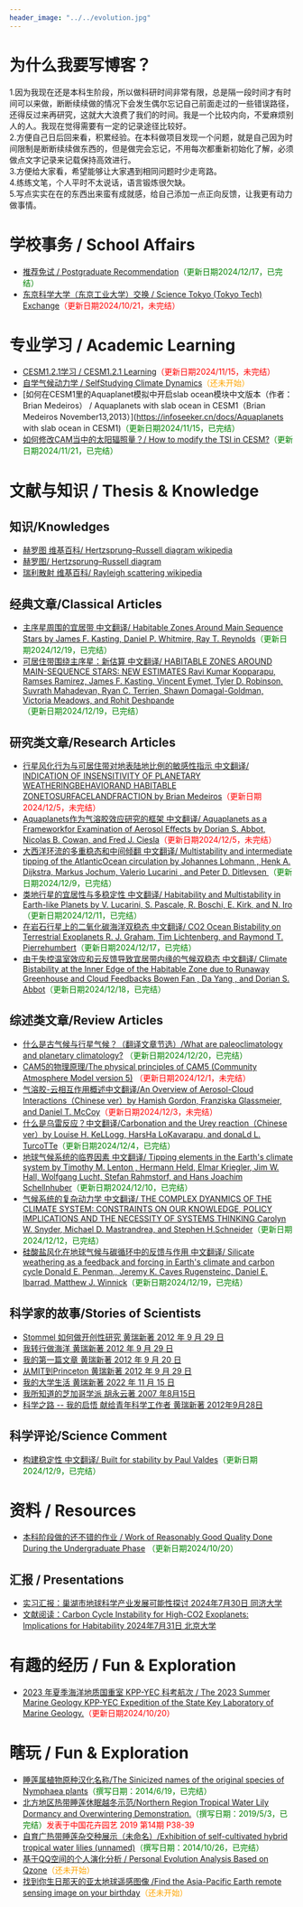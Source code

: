```yaml
---
header_image: "../../evolution.jpg"
---
```


# 为什么我要写博客？
1.因为我现在还是本科生阶段，所以做科研时间非常有限，总是隔一段时间才有时间可以来做，断断续续做的情况下会发生偶尔忘记自己前面走过的一些错误路径，还得反过来再研究，这就大大浪费了我们的时间。我是一个比较内向，不爱麻烦别人的人。我现在觉得需要有一定的记录途径比较好。<br>
2.方便自己日后回来看，积累经验。在本科做项目发现一个问题，就是自己因为时间限制是断断续续做东西的，但是做完会忘记，不用每次都重新初始化了解，必须做点文字记录来记载保持高效进行。<br>
3.方便给大家看，希望能够让大家遇到相同问题时少走弯路。<br>
4.练练文笔，个人平时不太说话，语言锻炼很欠缺。<br>
5.写点实实在在的东西出来蛮有成就感，给自己添加一点正向反馈，让我更有动力做事情。<br>

# 学校事务 / School Affairs
- [推荐免试 / Postgraduate Recommendation](https://infoseeker.cn/docs/postgraduaterecommendation)<span style="color:green;">（更新日期2024/12/17，已完结）</span>
- [东京科学大学（东京工业大学）交换 / Science Tokyo (Tokyo Tech) Exchange](https://infoseeker.cn/docs/Exchange)<span style="color:red;">（更新日期2024/10/21，未完结）</span>

# 专业学习 / Academic Learning
- [CESM1.2.1学习 / CESM1.2.1 Learning](https://infoseeker.cn/docs/CESM1.2.1Learning)<span style="color:red;">（更新日期2024/11/15，未完结）</span>
- [自学气候动力学 / SelfStudying Climate Dynamics](https://infoseeker.cn/docs/ClimateDynamic)<span style="color:orange;">（还未开始）</span>
- [如何在CESM1里的Aquaplanet模拟中开启slab ocean模块中文版本（作者：Brian Medeiros） / Aquaplanets with slab ocean in CESM1（Brian Medeiros November13,2013）](https://infoseeker.cn/docs/Aquaplanets with slab ocean in CESM1)<span style="color:green;">（更新日期2024/11/15，已完结）</span>
- [如何修改CAM当中的太阳辐照量？/ How to modify the TSI in CESM?](https://infoseeker.cn/docs/TSI)<span style="color:green;">（更新日期2024/11/21，已完结）</span>

# 文献与知识 / Thesis & Knowledge

## 知识/Knowledges
- [赫罗图 维基百科/ Hertzsprung–Russell diagram wikipedia](https://zh.wikipedia.org/wiki/%E8%B5%AB%E7%BE%85%E5%9C%96) 
- [赫罗图/ Hertzsprung–Russell diagram](https://image.xmcdn.com/group38/M07/A1/B7/wKgJolpoLzGj0qldAACjyO_JG9A910.jpg?op_type=4&device_type=ios&upload_type=attachment&name=mobile_large) 
- [瑞利散射 维基百科/ Rayleigh scattering wikipedia](https://zh.wikipedia.org/wiki/%E7%91%9E%E5%88%A9%E6%95%A3%E5%B0%84) 

## 经典文章/Classical Articles
- [主序星周围的宜居带 中文翻译/ Habitable Zones Around Main Sequence Stars by James F. Kasting, Daniel P. Whitmire, Ray T. Reynolds](https://infoseeker.cn/docs/Kasting1993/Kasting1993)<span style="color:green;">（更新日期2024/12/19，已完结） </span> 
- [可居住带围绕主序星：新估算 中文翻译/ HABITABLE ZONES AROUND MAIN-SEQUENCE STARS: NEW ESTIMATES Ravi Kumar Kopparapu, Ramses Ramirez, James F. Kasting, Vincent Eymet, Tyler D. Robinson, Suvrath Mahadevan, Ryan C. Terrien, Shawn Domagal-Goldman, Victoria Meadows, and Rohit Deshpande](https://infoseeker.cn/docs/Kopparapu2013/Kopparapu2013)<span style="color:green;">（更新日期2024/12/19，已完结） </span> 

## 研究类文章/Research Articles
- [行星风化行为与可居住带对地表陆地比例的敏感性指示 中文翻译/ INDICATION OF INSENSITIVITY OF PLANETARY WEATHERINGBEHAVIORAND HABITABLE ZONETOSURFACELANDFRACTION by Brian Medeiros](https://infoseeker.cn/docs/abbot2012/abbot2012)<span style="color:red;">（更新日期2024/12/5，未完结） </span>
- [Aquaplanets作为气溶胶效应研究的框架 中文翻译/ Aquaplanets as a Frameworkfor Examination of Aerosol Effects by Dorian S. Abbot, Nicolas B. Cowan, and Fred J. Ciesla](https://infoseeker.cn/docs/Medeiros2019/Medeiros2019)<span style="color:red;">（更新日期2024/12/5，未完结） </span>
- [大西洋环流的多重稳态和中间倾翻 中文翻译/ Multistability and intermediate tipping of the AtlanticOcean circulation by Johannes Lohmann , Henk A. Dijkstra, Markus Jochum, Valerio Lucarini , and Peter D. Ditlevsen ](https://infoseeker.cn/docs/Lohmann2024/Lohmann2024)<span style="color:green;">（更新日期2024/12/9，已完结） </span>
- [类地行星的宜居性与多稳定性 中文翻译/ Habitability and Multistability in Earth-like Planets by V. Lucarini, S. Pascale, R. Boschi, E. Kirk, and N. Iro](https://infoseeker.cn/docs/Lucarini2013/Lucarini2013)<span style="color:green;">（更新日期2024/12/11，已完结） </span>
 - [在岩石行星上的二氧化碳海洋双稳态 中文翻译/ CO2 Ocean Bistability on Terrestrial Exoplanets R. J. Graham, Tim Lichtenberg, and Raymond T. Pierrehumbert](https://infoseeker.cn/docs/Graham2022/Graham2022)<span style="color:green;">（更新日期2024/12/17，已完结） </span>
- [由于失控温室效应和云反馈导致宜居带内缘的气候双稳态 中文翻译/ Climate Bistability at the Inner Edge of the Habitable Zone due to Runaway Greenhouse and Cloud Feedbacks Bowen Fan , Da Yang , and Dorian S. Abbot](https://infoseeker.cn/docs/Fan2024/Fan2024)<span style="color:green;">（更新日期2024/12/18，已完结） </span>

## 综述类文章/Review Articles
- [什么是古气候与行星气候？（翻译文章节选）/What are paleoclimatology and planetary climatology?](https://infoseeker.cn/docs/planetclimate/planetaryclimate) <span style="color:green;">（更新日期2024/12/20，已完结） </span>
- [CAM5的物理原理/The physical principles of CAM5 (Community Atmosphere Model version 5)](https://infoseeker.cn/docs/CAM5PHY) <span style="color:red;">（更新日期2024/12/1，未完结） 
- [气溶胶-云相互作用概述中文翻译/An Overview of Aerosol-Cloud Interactions（Chinese ver）by  Hamish Gordon, Franziska Glassmeier, and Daniel T. McCoy](https://infoseeker.cn/docs/aerosolcloud)<span style="color:red;">（更新日期2024/12/3，未完结） </span>
- [什么是乌雷反应？中文翻译/Carbonation and the Urey reaction（Chinese ver）by  Louise H. KeLLogg, HarsHa LoKavarapu, and donaLd L. TurcoTTe](https://infoseeker.cn/docs/urey)<span style="color:green;">（更新日期2024/12/4，已完结） </span>
 - [地球气候系统的临界因素 中文翻译/ Tipping elements in the Earth's climate system by Timothy M. Lenton , Hermann Held, Elmar Kriegler, Jim W. Hall, Wolfgang Lucht, Stefan Rahmstorf, and Hans Joachim Schellnhuber](https://infoseeker.cn/docs/Lenton2008/Lenton2008)<span style="color:green;">（更新日期2024/12/10，已完结） </span>
 - [气候系统的复杂动力学 中文翻译/ THE COMPLEX DYANMICS OF THE CLIMATE SYSTEM: CONSTRAINTS ON OUR KNOWLEDGE, POLICY IMPLICATIONS AND THE NECESSITY OF SYSTEMS THINKING Carolyn W. Snyder, Michael D. Mastrandrea, and Stephen H.Schneider](https://infoseeker.cn/docs/Snyder2011/Snyder2011)<span style="color:green;">（更新日期2024/12/12，已完结） </span>
- [硅酸盐风化在地球气候与碳循环中的反馈与作用 中文翻译/ Silicate weathering as a feedback and forcing in Earth's climate and carbon cycle Donald E. Penman,, Jeremy K. Caves Rugensteinc, Daniel E. Ibarrad, Matthew J. Winnick](https://infoseeker.cn/docs/Penman2020/Penman2020)<span style="color:green;">（更新日期2024/12/19，已完结） </span> 

## 科学家的故事/Stories of Scientists
- [Stommel 如何做开创性研究  黄瑞新著 2012 年 9 月 29 日](https://www2.whoi.edu/staff/rhuang/wp-content/uploads/sites/248/2021/03/04_Stommel.pdf) 
- [我转行做海洋  黄瑞新著 2012 年 9 月 29 日](https://www2.whoi.edu/staff/rhuang/wp-content/uploads/sites/248/2021/03/03_MyWayToOcean.pdf) 
- [我的第一篇文章  黄瑞新著 2012 年 9 月 20 日](https://www2.whoi.edu/staff/rhuang/wp-content/uploads/sites/248/2021/03/08_MyFirstPaper.pdf) 
- [从MIT到Princeton  黄瑞新著 2012 年 9 月 29 日](https://www2.whoi.edu/staff/rhuang/wp-content/uploads/sites/248/2021/03/02_MyPostDoctor.pdf) 
- [我的大学生活 黄瑞新著 2022 年 11 月 15 日](http://www.cresgdou.com.cn/PicDetail.aspx?ID=168) 
- [我所知道的芝加哥学派 胡永云著 2007 年8月15日](https://faculty.pku.edu.cn/_resources/group1/M00/00/21/cxv0BF-AIwiASKS0ABmZEEDBjCQ708.pdf) 
- [科学之路 -- 我的启悟 献给青年科学工作者 黄瑞新著 2012年9月28日](https://www2.whoi.edu/staff/rhuang/wp-content/uploads/sites/248/2021/03/01_MyRoadToScience.pdf) 

## 科学评论/Science Comment
- [构建稳定性 中文翻译/ Built for stability by Paul Valdes](https://infoseeker.cn/docs/Valdes2011/Valdes2011)<span style="color:green;">（更新日期2024/12/9，已完结） </span>


# 资料 / Resources
- [本科阶段做的还不错的作业 / Work of Reasonably Good Quality Done During the Undergraduate Phase](https://infoseeker.cn/docs/works) <span style="color:green;">（更新日期2024/10/20）</span>

## 汇报 / Presentations
- [实习汇报：巢湖市地球科学产业发展可能性探讨 2024年7月30日 同济大学](assets/css/Chaohu_2024.7.30.pdf)
- [文献阅读：Carbon Cycle Instability for High-CO2 Exoplanets: Implications for Habitability 2024年7月31日 北京大学](assets/Graham2024_2024.7.31.pdf)

# 有趣的经历 / Fun & Exploration
- [2023 年夏季海洋地质国重室 KPP-YEC 科考航次 / The 2023 Summer Marine Geology KPP-YEC Expedition of the State Key Laboratory of Marine Geology.](https://infoseeker.cn/docs/Fieldwork)<span style="color:red;">（更新日期2024/10/20）</span>

# 瞎玩 / Fun & Exploration
- [睡莲属植物原种汉化名称/The Sinicized names of the original species of Nymphaea plants](https://infoseeker.cn/docs/original)<span style="color:green;">（撰写日期：2014/6/19，已完结）</span>
- [北方地区热带睡莲休眠越冬示范/Northern Region Tropical Water Lily Dormancy and Overwintering Demonstration.](https://infoseeker.cn/docs/tropical)<span style="color:green;">（撰写日期：2019/5/3，已完结）</span><span style="color:red;">发表于中国花卉园艺 2019 第14期 P38-39</span>
- [自育广热带睡莲杂交种展示（未命名）/Exhibition of self-cultivated hybrid tropical water lilies (unnamed)](https://infoseeker.cn/docs/hybrid)<span style="color:green;">（撰写日期：2014/10/26，已完结）</span>
- [基于QQ空间的个人演化分析 / Personal Evolution Analysis Based on Qzone](https://infoseeker.cn/docs/Qzone)<span style="color:orange;">（还未开始）</span>
- [找到你生日那天的亚太地球遥感图像 /Find the Asia-Pacific Earth remote sensing image on your birthday](https://infoseeker.cn/docs/Qzone)<span style="color:orange;">（还未开始）</span>


